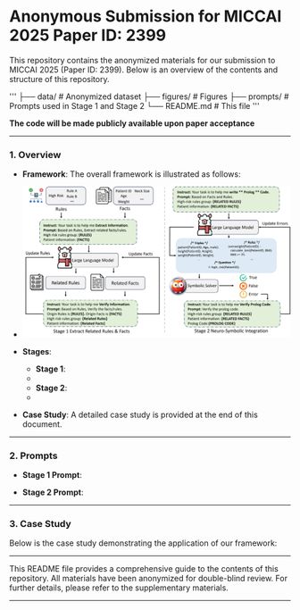 # Anonymous Submission for MICCAI 2025 Paper ID: 2399

This repository contains the anonymized materials for our submission to MICCAI 2025 (Paper ID: 2399). Below is an overview of the contents and structure of this repository. 

'''
├── data/ # Anonymized dataset
├── figures/ # Figures
├── prompts/ # Prompts used in Stage 1 and Stage 2
└── README.md # This file
'''

**The code will be made publicly available upon paper acceptance**

---

### 1. Overview
- **Framework**: The overall framework is illustrated as follows:
  
- ![The overall framework](overview.png)

- **Stages**:
  - **Stage 1**:
  - 
  - **Stage 2**:
  - 
- **Case Study**: A detailed case study is provided at the end of this document.

---

### 2. Prompts
- **Stage 1 Prompt**:

- **Stage 2 Prompt**:

---

### 3. Case Study
Below is the case study demonstrating the application of our framework:


---

This README file provides a comprehensive guide to the contents of this repository. All materials have been anonymized for double-blind review. For further details, please refer to the supplementary materials.

---
